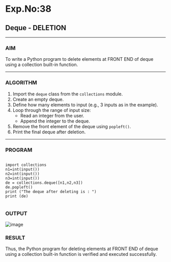 # Exp.No:38  
## Deque - DELETION

---

### AIM  
To write a Python program to delete elements at FRONT END of deque using a collection built-in function.

---

### ALGORITHM  

1. Import the `deque` class from the `collections` module.  
2. Create an empty deque.  
3. Define how many elements to input (e.g., 3 inputs as in the example).  
4. Loop through the range of input size:  
   - Read an integer from the user.  
   - Append the integer to the deque.  
5. Remove the front element of the deque using `popleft()`.  
6. Print the final deque after deletion.  

---

### PROGRAM  

```

import collections
n1=int(input())
n2=int(input())
n3=int(input())
de = collections.deque([n1,n2,n3])
de.popleft()
print ("The deque after deleting is : ")
print (de)


```

### OUTPUT

![image](https://github.com/user-attachments/assets/ae0b6769-be04-46b0-b006-e85b8cac53d2)

### RESULT

Thus, the Python program for deleting elements at FRONT END of deque using a collection built-in function is verified and executed successfully.
